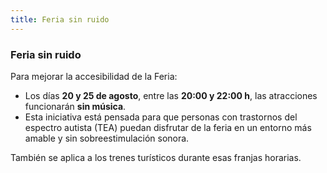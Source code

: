 ```yaml
---
title: Feria sin ruido
---
```


### <i class="bi bi-volume-mute-fill icono-doble" ></i> Feria sin ruido

Para mejorar la accesibilidad de la Feria:

- Los días **20 y 25 de agosto**, entre las **20:00 y 22:00 h**, las atracciones funcionarán **sin música**.
- Esta iniciativa está pensada para que personas con trastornos del espectro autista (TEA) puedan disfrutar de la feria en un entorno más amable y sin sobreestimulación sonora.

También se aplica a los trenes turísticos durante esas franjas horarias.
